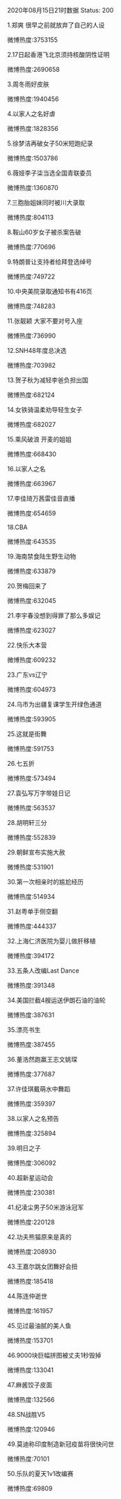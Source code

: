 2020年08月15日21时数据
Status: 200

1.郑爽 很早之前就放弃了自己的人设

微博热度:3753155

2.17日起香港飞北京须持核酸阴性证明

微博热度:2690658

3.周冬雨好皮肤

微博热度:1940456

4.以家人之名好虐

微博热度:1828356

5.徐梦洁再破女子50米短跑纪录

微博热度:1503786

6.薇娅李子柒当选全国青联委员

微博热度:1360870

7.三胞胎姐妹同时被川大录取

微博热度:804113

8.鞍山60岁女子被杀案告破

微博热度:770696

9.特朗普让支持者给拜登选绰号

微博热度:749722

10.中央美院录取通知书有416页

微博热度:748283

11.张靓颖 大家不要对号入座

微博热度:736990

12.SNH48年度总决选

微博热度:703982

13.贺子秋为减轻李爸负担出国

微博热度:682124

14.女铁骑温柔劝导轻生女子

微博热度:682027

15.乘风破浪 开麦的姐姐

微博热度:668430

16.以家人之名

微博热度:663967

17.李佳琦万茜雷佳音直播

微博热度:654659

18.CBA

微博热度:643535

19.海南禁食陆生野生动物

微博热度:633879

20.贺梅回来了

微博热度:632045

21.李宇春没想到得罪了那么多娱记

微博热度:623027

22.快乐大本营

微博热度:609232

23.广东vs辽宁

微博热度:604973

24.乌市为出疆复课学生开绿色通道

微博热度:593905

25.这就是街舞

微博热度:591753

26.七五折

微博热度:573494

27.袁弘写万字带娃日记

微博热度:563537

28.胡明轩三分

微博热度:552839

29.朝鲜宣布实施大赦

微博热度:531901

30.第一次相亲时的尴尬经历

微博热度:514934

31.赵粤单手侧空翻

微博热度:444337

32.上海仁济医院为婴儿做肝移植

微博热度:394172

33.五条人改编Last Dance

微博热度:391348

34.美国拦截4艘运送伊朗石油的油轮

微博热度:387631

35.漂亮书生

微博热度:387455

36.董浩然跑赢王志文姚琛

微博热度:377687

37.许佳琪戴萌水中舞蹈

微博热度:359397

38.以家人之名预告

微博热度:325894

39.明日之子

微博热度:306092

40.超新星运动会

微博热度:230381

41.纪凌尘男子50米游泳冠军

微博热度:220128

42.功夫熊猫原来是真的

微博热度:208930

43.王嘉尔跳女团舞好会扭

微博热度:185418

44.陈连仲逝世

微博热度:161957

45.见过最油腻的美人鱼

微博热度:153701

46.9000块巨幅拼图被丈夫1秒毁掉

微博热度:133041

47.麻酱饺子皮面

微博热度:132566

48.SN战胜V5

微博热度:120946

49.莫迪称印度制造新冠疫苗将很快问世

微博热度:70101

50.乐队的夏天1v1改编赛

微博热度:69809

